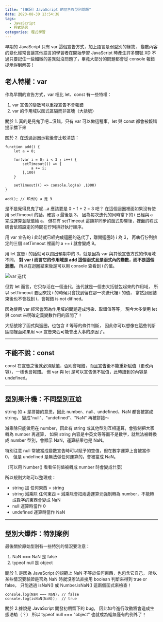 ```yaml
---
title: "[筆記] JavaScript 的宣告與型別問題"
date: 2023-08-30 13:54:38
tags:
  - JavaScript
  - 程式語言
categories: 程式學習
---
```


早期的 JavaScript 只有 var 這個宣告方式，加上語言是弱型別的緣故，
變數內容的變化經常會讓其他語言的學習者在開始學習 JavaScript 時產生許多問號 XD
不過只要記住一些細微的差異就沒問題了，畢竟大部分的問題都會從 console 報錯提示得到解答！

<!-- more -->

## 老人特權：var

作為早期的宣告方式，var 相比 let、const 有一些特權：

1. var 宣告的變數可以重複宣告不會報錯
2. var 的作用域以函式區隔而非區塊（大括號）

關於 1. 真的是見鬼了吧...沒錯，只有 var 可以做這種事，let 與 const 都會被報錯提示擋下來

關於 2. 在透過迴圈示範後會比較清楚：

```JS
function add() {
    let a = 0;

    for(var i = 0; i < 3 ; i++) {
        setTimeout(() => {
            a += i;
        },100)
    }

    setTimeout(() => console.log(a) ,1000)
}

add(); // 印出的 a 是 9
```

是不是覺得見鬼了呢...a 應該要是 0 + 1 + 2 = 3 吧？
在這個迴圈裡面如果沒有使用 setTimeout 的話，確實 a 最後是 3，
因為每次迭代的同時當下的 i 已經與 a 完成運算並賦值給 a。
但在有 setTimeout 這類非同步的函式影響後，裡面的程式碼會依照設定的時間在佇列排好執行順序。

用 var 宣告的 i 此時就已經完成迴圈的迭代了，離開迴圈時 i 為 3，
再執行佇列排定的三個 setTimeout 裡面的 a += i 就會變成 9。

用 let 宣告 i 的話就可以跑出預期中的 3，就是因為 var 與其他宣告方式的作用域不同，
**對 var i 而言它的作用域是 add 這個函式且是函式內的變數，而不是這個迴圈，**
所以在迴圈結束後是可以用 console 查看到 i 的值。

![var 迭代](https://drive.google.com/uc?export=view&id=1Tu1BBCpXOFDepha81CThqcx7IkPL6icH)

但對 let 而言，它只存活在一個迭代，迭代就是一個由大括號包起來的作用域，
所以 setTimeout 要回來找 i 的時候只會找到留在那一次迭代裡 i 的值，
當然迴圈結束後也不會找到 i，會報錯 is not difined。

因為使用 var 經常會因為作用域的問題造成污染、取錯值等等，
現今大多使用 let 與 const 來明確定義變數作用的區間了！

大括號除了函式與迴圈，也包含 if 等等的條件判斷，
因此你可以想像在這些判斷區間裡面如果用 var 宣告東西可能會出大事的原因了。

---

## 不能不說：const

const 在宣告之後就必須賦值，否則會報錯，而且宣告後不能重新賦值（更改內容），一樣也會報錯。
但 var 與 let 是可以宣告但不賦值，此時讀到的內容是 undefined。

---

## 型別果汁機：不同型別互尬

string 的 + 是拼接的意思，因此 number、null、undefined、NaN 都會被當成 string，
變成"null"、"undefined"、"NaN" 再被拼接～

減乘除只能做用在 number，因此有 string 或其他型別互相運算，會強制把大家轉為 number 再運算，
如果 string 內容是中英文等等而不是數字，就無法被轉換成 number 型別，會顯示 NaN，運算結果也是 NaN。

特別注意 null 常被當成變數宣告時可以賦予的空值，但在數字運算上會被當作 0，
但是 undefined 是無法做任何運算的，會被當成 NaN。

（可以用 Number() 看看任何值被轉成 number 時會變成什麼）

所以規則大略可以整理成：

- string 加 任何東西 = string
- string 減乘除 任何東西 = 減乘除會把兩邊運算元強制轉為 number，不能轉成數字的東西會變成 NaN
- null 運算時當作 0
- undefined 運算時當作 NaN

---

## 型別大爆炸：特別案例

最後關於原始型別有一些特別的情況要注意：

1. NaN === NaN 是 false
2. typeof null 是 object

關於 1. 是因為 JavaScript 的規範上 NaN 不等於任何東西，也包含它自己，
所以某些情況要驗證是否為 NaN 時就沒辦法直接用 boolean 判斷來得到 true or false，
只能透過 isNaN() 或 Number.isNaN() 這兩個函式來檢查！

```JS
console.log(NaN === NaN); // false
console.log(isNaN(NaN));  // true
```

關於 2.據說是 JavaScript 開發初期留下的 bug，
因此如今進行改動將會造成生態浩劫（？）
所以 typeof null === "object" 也就成為絕無僅有的例外了！
